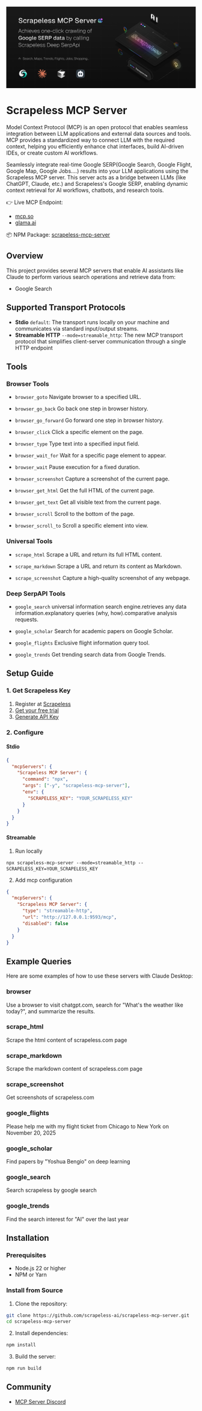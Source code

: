 ![preview](./banner.png)

# Scrapeless MCP Server

Model Context Protocol (MCP) is an open protocol that enables seamless integration between LLM applications and external data sources and tools. MCP provides a standardized way to connect LLM with the required context, helping you efficiently enhance chat interfaces, build AI-driven IDEs, or create custom AI workflows.

Seamlessly integrate real-time Google SERP(Google Search, Google Flight, Google Map, Google Jobs....) results into your LLM applications using the Scrapeless MCP server. This server acts as a bridge between LLMs (like ChatGPT, Claude, etc.) and Scrapeless's Google SERP, enabling dynamic context retrieval for AI workflows, chatbots, and research tools.

👉 Live MCP Endpoint:

- [mcp.so](https://mcp.so/server/scrapelessMcpServer/scrapeless-ai)
- [glama.ai](https://glama.ai/mcp/servers/@scrapeless-ai/scrapeless-mcp-server)

📦 NPM Package: [scrapeless-mcp-server](https://www.npmjs.com/package/scrapeless-mcp-server)

## Overview

This project provides several MCP servers that enable AI assistants like Claude to perform various search operations and retrieve data from:

- Google Search

## Supported Transport Protocols

- **Stdio** `default`: The transport runs locally on your machine and communicates via standard input/output streams.
- **Streamable HTTP** `--mode=streamable_http`: The new MCP transport protocol that simplifies client-server communication through a single HTTP endpoint

## Tools

### Browser Tools

- `browser_goto`
  Navigate browser to a specified URL.

- `browser_go_back`
  Go back one step in browser history.

- `browser_go_forward`
  Go forward one step in browser history.

- `browser_click`
  Click a specific element on the page.

- `browser_type`
  Type text into a specified input field.

- `browser_wait_for`
  Wait for a specific page element to appear.

- `browser_wait`
  Pause execution for a fixed duration.

- `browser_screenshot`
  Capture a screenshot of the current page.

- `browser_get_html`
  Get the full HTML of the current page.

- `browser_get_text`
  Get all visible text from the current page.

- `browser_scroll`
  Scroll to the bottom of the page.

- `browser_scroll_to`
  Scroll a specific element into view.

### Universal Tools

- `scrape_html`
  Scrape a URL and return its full HTML content.
- `scrape_markdown`
  Scrape a URL and return its content as Markdown.

- `scrape_screenshot`
  Capture a high-quality screenshot of any webpage.

### Deep SerpAPI Tools

- `google_search`
  universal information search engine.retrieves any data information.explanatory queries (why, how).comparative analysis requests.
- `google_scholar`
  Search for academic papers on Google Scholar.

- `google_flights`
  Exclusive flight information query tool.

- `google_trends`
  Get trending search data from Google Trends.

## Setup Guide

### 1. Get Scrapeless Key

1. Register at [Scrapeless](https://app.scrapeless.com/passport/register?utm_source=github&utm_medium=mcp)
2. [Get your free trial](https://app.scrapeless.com/landing/guide?utm_source=github&utm_medium=mcp)
3. [Generate API Key](https://app.scrapeless.com/dashboard/settings/api-key?utm_source=github&utm_medium=mcp)

### 2. Configure

#### Stdio

```json
{
  "mcpServers": {
    "Scrapeless MCP Server": {
      "command": "npx",
      "args": ["-y", "scrapeless-mcp-server"],
      "env": {
        "SCRAPELESS_KEY": "YOUR_SCRAPELESS_KEY"
      }
    }
  }
}
```

#### Streamable

1. Run locally

```shell
npx scrapeless-mcp-server --mode=streamable_http --SCRAPELESS_KEY=YOUR_SCRAPELESS_KEY
```

2. Add mcp configuration

```json
{
  "mcpServers": {
    "Scrapeless MCP Server": {
      "type": "streamable-http",
      "url": "http://127.0.0.1:9593/mcp",
      "disabled": false
    }
  }
}
```

## Example Queries

Here are some examples of how to use these servers with Claude Desktop:

### browser

Use a browser to visit chatgpt.com, search for "What's the weather like today?", and summarize the results.

### scrape_html

Scrape the html content of scrapeless.com page

### scrape_markdown

Scrape the markdown content of scrapeless.com page

### scrape_screenshot

Get screenshots of scrapeless.com

### google_flights

Please help me with my flight ticket from Chicago to New York on November 20, 2025

### google_scholar

Find papers by "Yoshua Bengio" on deep learning

### google_search

Search scrapeless by google search

### google_trends

Find the search interest for "AI" over the last year

## Installation

### Prerequisites

- Node.js 22 or higher
- NPM or Yarn

### Install from Source

1. Clone the repository:

```bash
git clone https://github.com/scrapeless-ai/scrapeless-mcp-server.git
cd scrapeless-mcp-server
```

2. Install dependencies:

```bash
npm install
```

3. Build the server:

```bash
npm run build
```

## Community

- [MCP Server Discord](https://backend.scrapeless.com/app/api/v1/public/links/discord)
